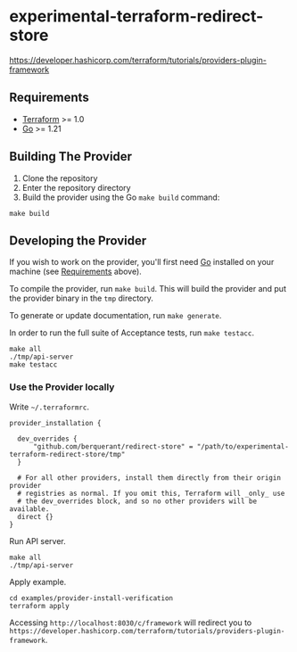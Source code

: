 # experimental-terraform-redirect-store

https://developer.hashicorp.com/terraform/tutorials/providers-plugin-framework

## Requirements

- [Terraform](https://developer.hashicorp.com/terraform/downloads) >= 1.0
- [Go](https://golang.org/doc/install) >= 1.21

## Building The Provider

1. Clone the repository
1. Enter the repository directory
1. Build the provider using the Go `make build` command:

```shell
make build
```

## Developing the Provider

If you wish to work on the provider, you'll first need [Go](http://www.golang.org) installed on your machine (see [Requirements](#requirements) above).

To compile the provider, run `make build`. This will build the provider and put the provider binary in the `tmp` directory.

To generate or update documentation, run `make generate`.

In order to run the full suite of Acceptance tests, run `make testacc`.

```shell
make all
./tmp/api-server
make testacc
```

### Use the Provider locally

Write `~/.terraformrc`.

```
provider_installation {

  dev_overrides {
      "github.com/berquerant/redirect-store" = "/path/to/experimental-terraform-redirect-store/tmp"
  }

  # For all other providers, install them directly from their origin provider
  # registries as normal. If you omit this, Terraform will _only_ use
  # the dev_overrides block, and so no other providers will be available.
  direct {}
}
```

Run API server.

``` shell
make all
./tmp/api-server
```

Apply example.

``` shell
cd examples/provider-install-verification
terraform apply
```

Accessing `http://localhost:8030/c/framework` will redirect you to `https://developer.hashicorp.com/terraform/tutorials/providers-plugin-framework`.
